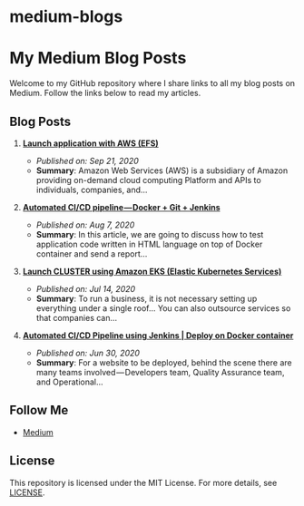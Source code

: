 # medium-blogs

# My Medium Blog Posts

Welcome to my GitHub repository where I share links to all my blog posts on Medium. Follow the links below to read my articles.

## Blog Posts

1. **[Launch application with AWS (EFS)](https://medium.com/@priyankanahar/launch-application-with-aws-efs-xxxxxx)**
   - *Published on: Sep 21, 2020*
   - **Summary**: Amazon Web Services (AWS) is a subsidiary of Amazon providing on-demand cloud computing Platform and APIs to individuals, companies, and…

2. **[Automated CI/CD pipeline — Docker + Git + Jenkins](https://medium.com/@priyankanahar/automated-ci-cd-pipeline-docker-git-jenkins-xxxxxx)**
   - *Published on: Aug 7, 2020*
   - **Summary**: In this article, we are going to discuss how to test application code written in HTML language on top of Docker container and send a report…

3. **[Launch CLUSTER using Amazon EKS (Elastic Kubernetes Services)](https://medium.com/@priyankanahar/launch-cluster-using-amazon-eks-elastic-kubernetes-services-xxxxxx)**
   - *Published on: Jul 14, 2020*
   - **Summary**: To run a business, it is not necessary setting up everything under a single roof… You can also outsource services so that companies can…

4. **[Automated CI/CD Pipeline using Jenkins | Deploy on Docker container](https://medium.com/@priyankanahar/automated-ci-cd-pipeline-using-jenkins-deploy-on-docker-container-xxxxxx)**
   - *Published on: Jun 30, 2020*
   - **Summary**: For a website to be deployed, behind the scene there are many teams involved — Developers team, Quality Assurance team, and Operational…



## Follow Me

- [Medium](https://medium.com/@priyankanahar)


## License

This repository is licensed under the MIT License. For more details, see [LICENSE](LICENSE).
